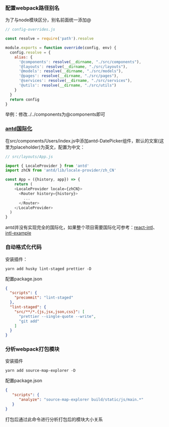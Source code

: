 ### 配置webpack路径别名
为了与node模块区分，别名前面统一添加@
```javascript
// config-overrides.js

const resolve = require('path').resolve

module.exports = function override(config, env) {
  config.resolve = {
    alias: {
      '@components': resolve(__dirname, "./src/components"),
      '@layouts': resolve(__dirname, "./src/layouts"),
      '@models': resolve(__dirname, "./src/models"),
      '@pages': resolve(__dirname, "./src/pages"),
      '@services': resolve(__dirname, "./src/services"),
      '@utils': resolve(__dirname, "./src/utils")
    }
  }
  return config
}
```
举例：修改../../components为@components即可

### [antd国际化](https://ant.design/docs/react/i18n-cn)
在src/components/Users/index.js中添加antd-DatePicker组件，默认的文案(这里为placeholder)为英文，配置为中文：
```javascript
// src/layouts/App.js

import { LocaleProvider } from 'antd'
import zhCN from 'antd/lib/locale-provider/zh_CN'

const App = ({history, app}) => {
    return (
    <LocaleProvider locale={zhCN}>
      <Router history={history}>
        ...
      </Router>  
    </LocaleProvider>
  )
}

```
antd并没有实现完全的国际化，如果整个项目需要国际化可参考：[react-intl](https://github.com/yahoo/react-intl)、[intl-example](https://github.com/ant-design/intl-example)

### 自动格式化代码
安装插件：
```
yarn add husky lint-staged prettier -D
```
配置package.json
```json
{
  "scripts": {
    "precommit": "lint-staged"
  },
  "lint-staged": {
    "src/**/*.{js,jsx,json,css}": [
      "prettier --single-quote --write",
      "git add"
    ]
  }
}
```

### 分析webpack打包模块
安装插件
```
yarn add source-map-explorer -D
```
配置package.json
```json
{
   "scripts": {
      "analyze": "source-map-explorer build/static/js/main.*"
   }
}
```
打包后通过此命令进行分析打包后的模块大小关系